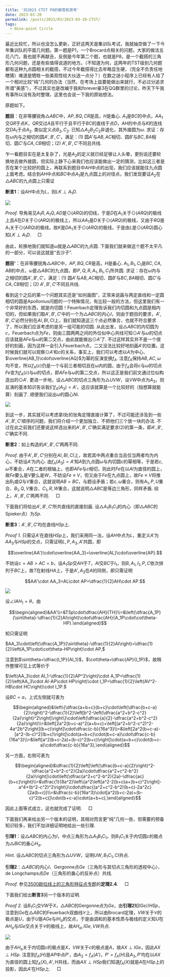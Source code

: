```yaml
---
title: '对2023 CTST P8的解答和思考'
date: 2023-03-20
permalink: /posts/2023/03/2023-03-20-CTST/
tags:
  - Nine-point Circle
---
```


最近比较忙，所以也没怎么更新，正好这两天是集训队考试，我就抽空做了一下今年集训队的平面几何题。第一题是P1，一个Brocard点相关的问题，大家的做法五花八门，我也就不再献丑，反倒是今年第二个题，也就是P8，是一个截搭的三角形几何问题，还是有些值得说道的地方。（不知道为何，这两年的TST级别几何题都有这种九点圆相关的截搭，不过今年截搭得比去年略显生硬，（完全不负责任地瞎猜）难道是牺牲一些美观性给大伙送一点分？）在数之谜小程序上已经有人给了一个相对比较“纯”几何的办法（当然，在考场上兹要能做出来就行，不必过分追求所谓“美感”），不过其实也是改编于我和forever豪3在QQ群里的讨论，昨天下午我有事所以没有及时整理，这里也会说一下我的原始想法。

原题如下。

**题目**：在非等腰锐角$\triangle ABC$中，$AP,BQ,CR$是高，$H$是垂心. $A_1$是$BC$的中点，$AA_1$交$QR$于点$K$，$QR$交过$A$且平行于且平行于$BC$的直线于点$D$，$AH$的中点与$K$的连线交$DA_1$于点$A_2$. 类似定义点$B_2,C_2$. 已知$\triangle A_2B_2C_2$非退化，其外接圆为$\omega$. 求证：存在$\omega$内与之相切的圆$A',B',C'$，满足：(1) 圆$A'$与$AB,AC$相切、圆$B'$与$BC,BA$相切、圆$C'$与$CA,CB$相切；(2) $A',B',C'$不同且共线.

乍一看题目实在是太复杂了，光是$A_2$的定义就已经足够让人头晕，更别说还要轮换地去做外接圆，但实际上静下心来我们也应该能做出一定的猜测，比如这三者是否在某个比较好的圆上，再联系到题目中$AH$中点的出现，我们应该就能往九点圆上面考虑。结合到$AH$中点和$BC$中点$A_1$是九点圆上的对径点，我们发现要证$A_2$在$\triangle ABC$的九点圆上只需证

**断言1**：设$AH$中点为$L$，则$LK\perp A_1D$.

<img src="https://llddeddym.github.io/images/2023-03-20(1).png"/>

*Proof.* 导角易见$A_1R,A_1Q,AD$是$\odot(ARQ)$的切线，于是$D$在$A_1$关于$\odot(ARQ)$的极线上且$A$在$D$关于$\odot(ARQ)$的极线上，所以$AA_1$是$D$关于$\odot(ARQ)$的极线，又由于$RQ$是$A_1$关于$\odot(ARQ)$的极线，故$K$是$DA_1$关于$\odot(ARQ)$的极线，于是由$L$是$\odot(ARQ)$圆心知$LK\perp A_1D$. $\quad\Box$

由此，轮换地我们就知道$\omega$就是$\triangle ABC$的九点圆. 下面我们就来做这个题不太平凡的一部分，可以说这就是“去沙子”.

**题目'**：在非等腰锐角$\triangle ABC$中，$AP,BQ,CR$是高，$H$是垂心. $A_1,B_1,C_1$是$BC,CA,AB$的中点，$\omega$是$\triangle ABC$的九点圆，即$P,Q,R,A_1,B_1,C_1$所共圆. 求证：存在$\omega$内与之相切的圆$A',B',C'$，满足：(1) 圆$A'$与$AB,AC$相切、圆$B'$与$BC,BA$相切、圆$C'$与$CA,CB$相切；(2) $A',B',C'$不同且共线.

看到这个之后的第一个问题其实还是“如何画图”，正常来说画与两定直线和一定圆相切的圆是Apollonius问题的一个特殊情况，有比较一般的方法，但这里我们有一个非常好的东西，就是内切圆！Feuerbach定理告诉我们内切圆和九点圆是相内切的，但如果我们取$A',B',C'$中的一个为$\triangle ABC$的内心$I$，则由于题目的要求，$A',B',C'$必然分别在$AI,BI,CI$上，我们就知道这三个点必然重合，也就不符合要求了，所以我们应该考虑的是另一组可能的切圆. 从此出发，设$\triangle ABC$的内切圆为$c$，Feuerbach点为$Fe$，则由三圆两两之间的外位似中心共线可知$\odot A'$与$\omega$的切点应该就是$AFe$与$\omega$的第二交点，由此就能做出$\odot A'$了. 不过这样其实并不是一个很好的刻画，因为这样一会引入Feuerbach点，二又没法比较好地刻画$A'$的位置。这时候我们就可以观察$\odot A'$和$c$的关系，事实上，我们可以考虑以$A$为中心、$\overline{AB_1}\cdot\overline{AQ}$为幂的反演变换$f_A$. 注意$f_A$保持$AB,AC,\omega$均不变，所以$f_A(c)$仍是一个与前三者相切且在$\omega$内的圆，由于$f_A$会将$c$与$\omega$的切点$Fe$变为$f_A(c)$与$\omega$的切点，即$AFe$与$\omega$的第二交点，所以这正是我们前文通过位似构造出的$\odot A'$. 更进一步地，设$\triangle ABC$的切点三角形为$\triangle UVW$，设$VW$中点为$A_3$，则反演的基本知识告诉我们$f_A(A_3)=A'$，这应该就算是一个比较好的（指想算就能算）刻画了. 顺便我们设出$\omega$的圆心$Ni$.

<img src="https://llddeddym.github.io/images/2023-03-20(2).png"/>

到这一步，其实就可以考虑拿$I$处的张角定理直接计算了，不过可能还涉及到一些$A',B',C'$顺序的问题，我们将介绍一个更加独立、不把他们三个放一块的办法. 不过在此之前我们还要说这样选出来的$A',B',C'$确实满足要求(2)的第一条，即$A',B',C'$确实不同. 

**断言2**：如上构造的$A',B',C'$两两不同.

*Proof.* 由于$A',B',C'$分别在$AI,BI,CI$上，故若其中两点重合当且仅当两者均为内心，不妨设$A'$为内心. 由$f_A(A_3)=A'$知$A$到九点圆$\omega$与内切圆$c$的幂相等，于是若$c,\omega$不重合，$A$在二者的根轴上，也即$AFe$与$c$相切，则此时$Fe$在以$AI$为直径的圆上，故$Fe$要么是$V$要么是$W$，不妨设$Fe\equiv V$，但又由于$Fe$在九点圆上，故$Fe\equiv V$将推出$B_1$或$Q$与$V$重合，这就说明$AB=BC$，与题设矛盾；若$c,\omega$重合，则有$A_1,P,U$重合、$B_1,Q,V$重合、$C_1,R,W$重合，这就说明$\triangle ABC$是等边三角形，同样矛盾. 综上，$A',B',C'$两两不同. $\quad\Box$

下面我们将给出$A',B',C'$所共直线的直接刻画. 设$\triangle A_1B_1C_1$的内心（即$\triangle ABC$的Spieker点）为$Sp$.

**断言3**：$A',B',C'$均在直线$HSp$上.

*Proof 1.* 只需证$A'$在直线$HSp$上，我们采用同一法，设$AH$中点为$L$，重定义$A'$为$AA_3$与$HSp$的交点，只需证明$L,P,A_3,A'$共圆，即

$$\overline{AA'}\cdot\overline{AA_3}=\overline{AL}\cdot\overline{AP}.$$ 

不妨设$c=AB>AC=b$，设$A_1Sp$交$AH$于$T$，$AI$交$BC$于$I_1$，则$B,A_1,I_1,P,C$依次排列于$BC$上，故$T$在射线$HA$上，于是$A',A_3$在$A$的同侧，即只需证明

$$AA'\cdot AA_3=AL\cdot AP=\dfrac{1}{2}AH\cdot AP.$$

<img src="https://llddeddym.github.io/images/2023-03-20(3).png"/>

设$\angle IAH_1=\theta$，由

$$\begin{aligned}&AA'\\=&TSp\cdot\dfrac{AH}{TH}\\=&\left(\dfrac{A_1P}{\sin\theta}-\dfrac{1}{2}AI\right)\cdot\dfrac{AH}{A_1P\cdot\cot\theta-HP}.\end{aligned}$$

知只需证明

$AA_3\cdot\left(\dfrac{A_1P}{\sin\theta}-\dfrac{1}{2}AI\right)=\dfrac{1}{2}\left(A_1P\cdot\cot\theta-HP\right)\cdot AP,$

注意到$\sin\theta=\dfrac{I_1P}{AI_1}$，$\cot\theta=\dfrac{AP}{I_1P}$，故稍作整理可见上式等价于

$\left(AA_3\cdot AI_1-\dfrac{1}{2}AP^2\right)\cdot A_1P=\dfrac{1}{2}\left(AA_3\cdot AI-AP\cdot HP\right)\cdot I_1P=\dfrac{1}{2}\left(AV^2-HB\cdot HC\right)\cdot I_1P.$

设$BC=a$，上式左侧就可表为

$$\begin{aligned}&\left\{\dfrac{a+b+c}{b+c}\cdot\left(\dfrac{b+c-a}{2}\right)^2-\dfrac{1}{2}\left[b^2-\left(\dfrac{a^2+b^2-c^2}{2a}\right)^2\right]\right\}\cdot\left(\dfrac{a}{2}-\dfrac{a^2+b^2-c^2}{2a}\right)\\=&\left[2a^2(b+c-a)^2(a+b+c)+\left[(a^2+b^2-c^2)^2-4a^2b^2\right](b+c)\right]\cdot\dfrac{c-b}{16a^3}\\=&\left[2a^2(b+c-a)-[a^2-(b-c)^2](b+c)\right]\cdot(a+b+c)\cdot(b+c-a)\cdot\dfrac{c-b}{16a^3}\\=&\left[a^2(b+c-2a)+(b-c)^2(b+c)\right]\cdot(a+b+c)\cdot(b+c-a)\cdot\dfrac{c-b}{16a^3},\end{aligned}$$

另一方面，右侧可表为

$$\begin{aligned}&\dfrac{1}{2}\left[\left(\dfrac{b+c-a}{2}\right)^2-\dfrac{a^2+b^2-c^2}{2a}\cdot\dfrac{a^2+c^2-b^2}{2a}\right]\cdot\left(\dfrac{a^2+c^2-b^2}{2a}-\dfrac{ac}{b+c}\right)\\=&\dfrac{1}{8a^2}\left\{a^2\left[a^2-2(b+c)a+(b+c)^2\right]-a^4+(b^2-c^2)^2\right\}\cdot\dfrac{(a^2+c^2-b^2)(b+c)-2a^2c}{2a(b+c)}\\=&\dfrac{c-b}{16a^3}\cdot[a^2(b+c-2a)+(b-c)^2(b+c)]\cdot(b+c-a)\cdot(a+b+c),\end{aligned}$$

因此上面等式成立，这也就完成了证明. $\quad\Box$

下面我们再来给出另一个版本的证明，其相对而言更“纯”几何一些，但需要的预备知识较多，我们不加详细证明地给出一些引理.

**引理1**：设$\triangle ABC$的内心为$I$，中点三角形为$\triangle A_1B_1C_1$，则$B_1C_1$关于内切圆$c$的极点为$\triangle BIC$的垂心$H_a$.

*Hint.* 设$\triangle ABC$的切点三角形为$\triangle UVW$，证明$UW,B_1C_1,CI$共点.

**引理2**：$\triangle ABC$的内心$I$、Gergonne点$Ge$（三角形与其切点三角形的透视中心）、de Longchamps点$De$（三角形的垂心的反补点）共线.

*Proof.* 参见[3500欧拉线上的三角形特征点专题](https://tieba.baidu.com/p/6452951421)的**定理2.4**. $\quad\Box$

下面我们给出**断言3**另一个版本的证明.

*Proof 2.* 设$B_1C_1$交$VW$于$X$，$\triangle ABC$的Gergonne点为$Ge$，由**引理2**知$IGe//HSp$，注意到$Ge$在$\triangle ABC$的Feuerbach双曲线$\mathcal{C}$上，所以由Brocard定理，$VW$关于$\mathcal{C}$的极点是$U$，由于$U$是$AGe$与$IH_a$的交点，于是由调和的基本性质与极线的定义知$U$在$AH_a$与$IGe$交点关于$\mathcal{C}$的极线上，故$AH_a,IGe,VW$共点. 

<img src="https://llddeddym.github.io/images/2023-03-20(4).png"/>

由于$AH_a$关于内切圆$c$的极点是$X$，$VW$关于$c$的极点是$A$，故$AX\perp IGe$，因此$AX\perp HSp$. 注意到$f_A(H)$是$AP$中点$P'$，由$A_3=f_A(A')$，$P'=f_A(H)$且$A_3,P'$均在以$AX$为直径的圆上知$f_A(X),A',H$共线，而由$AX\perp HSp$我们知道$f_A(X)$就是$A$在$HSp$上的投影，因此$A'$在$HSp$上. $\quad\Box$